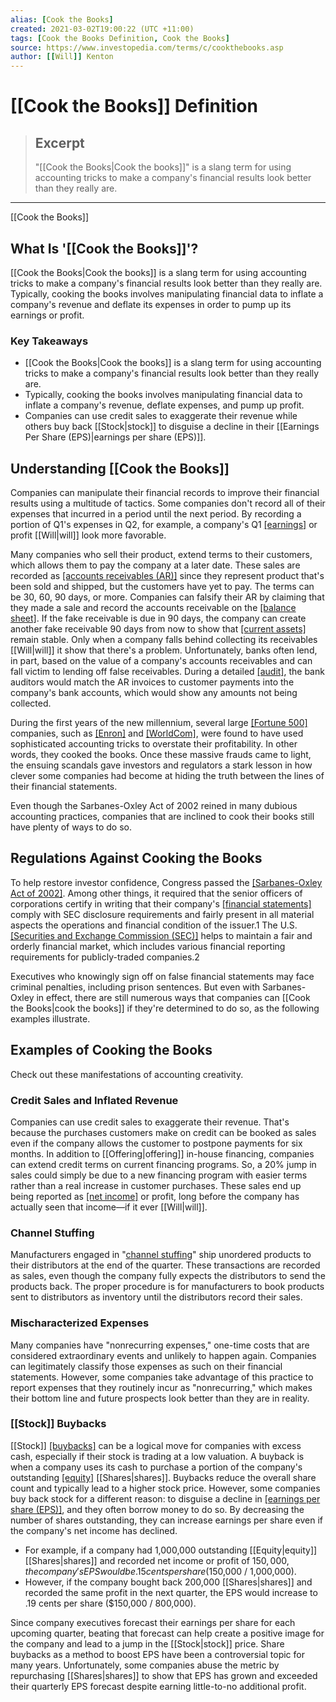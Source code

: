 ```yaml
---
alias: [Cook the Books]
created: 2021-03-02T19:00:22 (UTC +11:00)
tags: [Cook the Books Definition, Cook the Books]
source: https://www.investopedia.com/terms/c/cookthebooks.asp
author: [[Will]] Kenton
---
```


# [[Cook the Books]] Definition

> ## Excerpt
> "[[Cook the Books|Cook the books]]" is a slang term for using accounting tricks to make a company's financial results look better than they really are.

---

[[Cook the Books]]
## What Is '[[Cook the Books]]'?

[[Cook the Books|Cook the books]] is a slang term for using accounting tricks to make a company's financial results look better than they really are. Typically, cooking the books involves manipulating financial data to inflate a company's revenue and deflate its expenses in order to pump up its earnings or profit.

### Key Takeaways

-   [[Cook the Books|Cook the books]] is a slang term for using accounting tricks to make a company's financial results look better than they really are.
-   Typically, cooking the books involves manipulating financial data to inflate a company's revenue, deflate expenses, and pump up profit.
-   Companies can use credit sales to exaggerate their revenue while others buy back [[Stock|stock]] to disguise a decline in their [[Earnings Per Share (EPS)|earnings per share (EPS)]].

## Understanding [[Cook the Books]]

Companies can manipulate their financial records to improve their financial results using a multitude of tactics. Some companies don't record all of their expenses that incurred in a period until the next period. By recording a portion of Q1's expenses in Q2, for example, a company's Q1 [[earnings]](https://www.investopedia.com/terms/e/earnings.asp) or profit [[Will|will]] look more favorable.

Many companies who sell their product, extend terms to their customers, which allows them to pay the company at a later date. These sales are recorded as [[accounts receivables (AR)]](https://www.investopedia.com/terms/a/accountsreceivable.asp) since they represent product that's been sold and shipped, but the customers have yet to pay. The terms can be 30, 60, 90 days, or more. Companies can falsify their AR by claiming that they made a sale and record the accounts receivable on the [[balance sheet]](https://www.investopedia.com/terms/b/balancesheet.asp). If the fake receivable is due in 90 days, the company can create another fake receivable 90 days from now to show that [[current assets]](https://www.investopedia.com/terms/c/currentassets.asp) remain stable. Only when a company falls behind collecting its receivables [[Will|will]] it show that there's a problem. Unfortunately, banks often lend, in part, based on the value of a company's accounts receivables and can fall victim to lending off false receivables. During a detailed [[audit]](https://www.investopedia.com/terms/a/audit.asp), the bank auditors would match the AR invoices to customer payments into the company's bank accounts, which would show any amounts not being collected.

During the first years of the new millennium, several large [[Fortune 500]](https://www.investopedia.com/terms/f/fortune500.asp) companies, such as [[Enron]](https://www.investopedia.com/updates/[[Enron|enron]]-scandal-summary/) and [[WorldCom]](https://www.investopedia.com/terms/w/[[WorldCom|worldcom]].asp), were found to have used sophisticated accounting tricks to overstate their profitability. In other words, they cooked the books. Once these massive frauds came to light, the ensuing scandals gave investors and regulators a stark lesson in how clever some companies had become at hiding the truth between the lines of their financial statements.

Even though the Sarbanes-Oxley Act of 2002 reined in many dubious accounting practices, companies that are inclined to cook their books still have plenty of ways to do so.

## Regulations Against Cooking the Books

To help restore investor confidence, Congress passed the [[Sarbanes-Oxley Act of 2002]](https://www.investopedia.com/terms/s/sarbanesoxleyact.asp). Among other things, it required that the senior officers of corporations certify in writing that their company's [[financial statements]](https://www.investopedia.com/terms/f/financial-statements.asp) comply with SEC disclosure requirements and fairly present in all material aspects the operations and financial condition of the issuer.1 The U.S. [[Securities and Exchange Commission (SEC)]](https://www.investopedia.com/terms/s/sec.asp) helps to maintain a fair and orderly financial market, which includes various financial reporting requirements for publicly-traded companies.2

Executives who knowingly sign off on false financial statements may face criminal penalties, including prison sentences. But even with Sarbanes-Oxley in effect, there are still numerous ways that companies can [[Cook the Books|cook the books]] if they're determined to do so, as the following examples illustrate.

## Examples of Cooking the Books

Check out these manifestations of accounting creativity.

### Credit Sales and Inflated Revenue

Companies can use credit sales to exaggerate their revenue. That's because the purchases customers make on credit can be booked as sales even if the company allows the customer to postpone payments for six months. In addition to [[Offering|offering]] in-house financing, companies can extend credit terms on current financing programs. So, a 20% jump in sales could simply be due to a new financing program with easier terms rather than a real increase in customer purchases. These sales end up being reported as [[net income]](https://www.investopedia.com/terms/n/netincome.asp) or profit, long before the company has actually seen that income—if it ever [[Will|will]].

### Channel Stuffing

Manufacturers engaged in "[channel stuffing](https://www.investopedia.com/terms/c/channelstuffing.asp)" ship unordered products to their distributors at the end of the quarter. These transactions are recorded as sales, even though the company fully expects the distributors to send the products back. The proper procedure is for manufacturers to book products sent to distributors as inventory until the distributors record their sales.

### Mischaracterized Expenses

Many companies have "nonrecurring expenses," one-time costs that are considered extraordinary events and unlikely to happen again. Companies can legitimately classify those expenses as such on their financial statements. However, some companies take advantage of this practice to report expenses that they routinely incur as "nonrecurring," which makes their bottom line and future prospects look better than they are in reality.

### [[Stock]] Buybacks

[[Stock]] [[buybacks]](https://www.investopedia.com/terms/b/buyback.asp) can be a logical move for companies with excess cash, especially if their stock is trading at a low valuation. A buyback is when a company uses its cash to purchase a portion of the company's outstanding [[equity]](https://www.investopedia.com/terms/e/[[Equity|equity]].asp) [[Shares|shares]]. Buybacks reduce the overall share count and typically lead to a higher stock price. However, some companies buy back stock for a different reason: to disguise a decline in [[earnings per share (EPS)]](https://www.investopedia.com/terms/e/eps.asp), and they often borrow money to do so. By decreasing the number of shares outstanding, they can increase earnings per share even if the company's net income has declined.

-   For example, if a company had 1,000,000 outstanding [[Equity|equity]] [[Shares|shares]] and recorded net income or profit of $150,000, the company's EPS would be .15 cents per share ($150,000 / 1,000,000).
-   However, if the company bought back 200,000 [[Shares|shares]] and recorded the same profit in the next quarter, the EPS would increase to .19 cents per share ($150,000 / 800,000).

Since company executives forecast their earnings per share for each upcoming quarter, beating that forecast can help create a positive image for the company and lead to a jump in the [[Stock|stock]] price. Share buybacks as a method to boost EPS have been a controversial topic for many years. Unfortunately, some companies abuse the metric by repurchasing [[Shares|shares]] to show that EPS has grown and exceeded their quarterly EPS forecast despite earning little-to-no additional profit.
